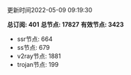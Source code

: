 更新时间2022-05-09 09:19:30

**总订阅: 401**
**总节点: 17827**
**有效节点: 3423**
- ssr节点: 664
- ss节点: 679
- v2ray节点: 1881
- trojan节点: 199
